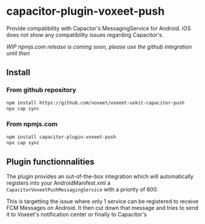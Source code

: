 # capacitor-plugin-voxeet-push

Provide compatibility with Capactor's MessagingService for Android.
iOS does not show any compatibility issues regarding Capacitor's.

_WIP npmjs.com release is coming soon, please use the github integration until then_

## Install

### From github repository

```bash
npm install https://github.com/voxeet/voxeet-uxkit-capacitor-push
npx cap sync
```

### From npmjs.com

```bash
npm install capacitor-plugin-voxeet-push
npx cap sync
```

## Plugin functionnalities

The plugin provides an out-of-the-box integration which will automatically registers into your AndroidManifest.xml a `CapacitorVoxeetPushMessagingService` with a priority of 800.

This is targetting the issue where only 1 service can be registered to receive FCM Messages on Android. It then cut down that message and tries to send it to Voxeet's notification center or finally to Capacitor's

